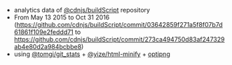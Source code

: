  - analytics data of [@cdnjs/buildScript](https://github.com/cdnjs/buildScript) repository
  - From May 13 2015 to Oct 31 2016 (https://github.com/cdnjs/buildScript/commit/03642859f271a5f8f07b7d61861f109e2feddd71 to https://github.com/cdnjs/buildScript/commit/273ca494750d83af247329ab4e80d2a984bcbbe8)
 - using [@tomgi/git_stats](https://github.com/tomgi/git_stats) + [@yize/html-minify](https://github.com/yize/html-minify) + [optipng](http://optipng.sourceforge.net/)
